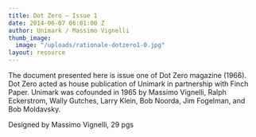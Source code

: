 ```yaml
---
title: Dot Zero – Issue 1
date: 2014-06-07 06:01:00 Z
author: Unimark / Massimo Vignelli
thumb_image:
  image: "/uploads/rationale-dotzero1-0.jpg"
layout: resource
---
```


The document presented here is issue one of Dot Zero magazine (1966). Dot Zero acted as house publication of Unimark in partnership with Finch Paper. Unimark was cofounded in 1965 by Massimo Vignelli, Ralph Eckerstrom, Wally Gutches, Larry Klein, Bob Noorda, Jim Fogelman, and Bob Moldavsky.

Designed by Massimo Vignelli, 29 pgs
